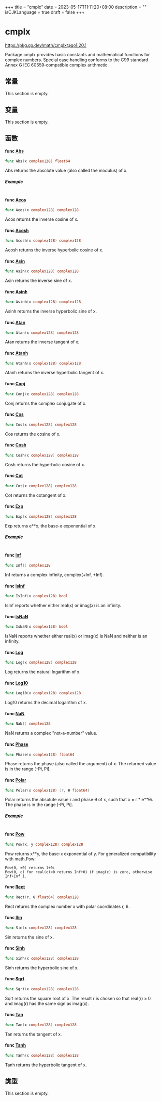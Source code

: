 +++
title = "cmplx"
date = 2023-05-17T11:11:20+08:00
description = ""
isCJKLanguage = true
draft = false
+++
# cmplx

https://pkg.go.dev/math/cmplx@go1.20.1



Package cmplx provides basic constants and mathematical functions for complex numbers. Special case handling conforms to the C99 standard Annex G IEC 60559-compatible complex arithmetic.









## 常量 

This section is empty.

## 变量

This section is empty.

## 函数

#### func [Abs](https://cs.opensource.google/go/go/+/go1.20.1:src/math/cmplx/abs.go;l=13) 

``` go linenums="1"
func Abs(x complex128) float64
```

Abs returns the absolute value (also called the modulus) of x.

##### Example
``` go linenums="1"
```

#### func [Acos](https://cs.opensource.google/go/go/+/go1.20.1:src/math/cmplx/asin.go;l=133) 

``` go linenums="1"
func Acos(x complex128) complex128
```

Acos returns the inverse cosine of x.

#### func [Acosh](https://cs.opensource.google/go/go/+/go1.20.1:src/math/cmplx/asin.go;l=139) 

``` go linenums="1"
func Acosh(x complex128) complex128
```

Acosh returns the inverse hyperbolic cosine of x.

#### func [Asin](https://cs.opensource.google/go/go/+/go1.20.1:src/math/cmplx/asin.go;l=51) 

``` go linenums="1"
func Asin(x complex128) complex128
```

Asin returns the inverse sine of x.

#### func [Asinh](https://cs.opensource.google/go/go/+/go1.20.1:src/math/cmplx/asin.go;l=87) 

``` go linenums="1"
func Asinh(x complex128) complex128
```

Asinh returns the inverse hyperbolic sine of x.

#### func [Atan](https://cs.opensource.google/go/go/+/go1.20.1:src/math/cmplx/asin.go;l=184) 

``` go linenums="1"
func Atan(x complex128) complex128
```

Atan returns the inverse tangent of x.

#### func [Atanh](https://cs.opensource.google/go/go/+/go1.20.1:src/math/cmplx/asin.go;l=217) 

``` go linenums="1"
func Atanh(x complex128) complex128
```

Atanh returns the inverse hyperbolic tangent of x.

#### func [Conj](https://cs.opensource.google/go/go/+/go1.20.1:src/math/cmplx/conj.go;l=8) 

``` go linenums="1"
func Conj(x complex128) complex128
```

Conj returns the complex conjugate of x.

#### func [Cos](https://cs.opensource.google/go/go/+/go1.20.1:src/math/cmplx/sin.go;l=124) 

``` go linenums="1"
func Cos(x complex128) complex128
```

Cos returns the cosine of x.

#### func [Cosh](https://cs.opensource.google/go/go/+/go1.20.1:src/math/cmplx/sin.go;l=156) 

``` go linenums="1"
func Cosh(x complex128) complex128
```

Cosh returns the hyperbolic cosine of x.

#### func [Cot](https://cs.opensource.google/go/go/+/go1.20.1:src/math/cmplx/tan.go;l=288) 

``` go linenums="1"
func Cot(x complex128) complex128
```

Cot returns the cotangent of x.

#### func [Exp](https://cs.opensource.google/go/go/+/go1.20.1:src/math/cmplx/exp.go;l=51) 

``` go linenums="1"
func Exp(x complex128) complex128
```

Exp returns e**x, the base-e exponential of x.

##### Example
``` go linenums="1"
```

#### func [Inf](https://cs.opensource.google/go/go/+/go1.20.1:src/math/cmplx/isinf.go;l=18) 

``` go linenums="1"
func Inf() complex128
```

Inf returns a complex infinity, complex(+Inf, +Inf).

#### func [IsInf](https://cs.opensource.google/go/go/+/go1.20.1:src/math/cmplx/isinf.go;l=10) 

``` go linenums="1"
func IsInf(x complex128) bool
```

IsInf reports whether either real(x) or imag(x) is an infinity.

#### func [IsNaN](https://cs.opensource.google/go/go/+/go1.20.1:src/math/cmplx/isnan.go;l=11) 

``` go linenums="1"
func IsNaN(x complex128) bool
```

IsNaN reports whether either real(x) or imag(x) is NaN and neither is an infinity.

#### func [Log](https://cs.opensource.google/go/go/+/go1.20.1:src/math/cmplx/log.go;l=57) 

``` go linenums="1"
func Log(x complex128) complex128
```

Log returns the natural logarithm of x.

#### func [Log10](https://cs.opensource.google/go/go/+/go1.20.1:src/math/cmplx/log.go;l=62) 

``` go linenums="1"
func Log10(x complex128) complex128
```

Log10 returns the decimal logarithm of x.

#### func [NaN](https://cs.opensource.google/go/go/+/go1.20.1:src/math/cmplx/isnan.go;l=22) 

``` go linenums="1"
func NaN() complex128
```

NaN returns a complex "not-a-number" value.

#### func [Phase](https://cs.opensource.google/go/go/+/go1.20.1:src/math/cmplx/phase.go;l=11) 

``` go linenums="1"
func Phase(x complex128) float64
```

Phase returns the phase (also called the argument) of x. The returned value is in the range [-Pi, Pi].

#### func [Polar](https://cs.opensource.google/go/go/+/go1.20.1:src/math/cmplx/polar.go;l=10) 

``` go linenums="1"
func Polar(x complex128) (r, θ float64)
```

Polar returns the absolute value r and phase θ of x, such that x = r * e**θi. The phase is in the range [-Pi, Pi].

##### Example
``` go linenums="1"
```

#### func [Pow](https://cs.opensource.google/go/go/+/go1.20.1:src/math/cmplx/pow.go;l=50) 

``` go linenums="1"
func Pow(x, y complex128) complex128
```

Pow returns x**y, the base-x exponential of y. For generalized compatibility with math.Pow:

```
Pow(0, ±0) returns 1+0i
Pow(0, c) for real(c)<0 returns Inf+0i if imag(c) is zero, otherwise Inf+Inf i.
```

#### func [Rect](https://cs.opensource.google/go/go/+/go1.20.1:src/math/cmplx/rect.go;l=10) 

``` go linenums="1"
func Rect(r, θ float64) complex128
```

Rect returns the complex number x with polar coordinates r, θ.

#### func [Sin](https://cs.opensource.google/go/go/+/go1.20.1:src/math/cmplx/sin.go;l=53) 

``` go linenums="1"
func Sin(x complex128) complex128
```

Sin returns the sine of x.

#### func [Sinh](https://cs.opensource.google/go/go/+/go1.20.1:src/math/cmplx/sin.go;l=86) 

``` go linenums="1"
func Sinh(x complex128) complex128
```

Sinh returns the hyperbolic sine of x.

#### func [Sqrt](https://cs.opensource.google/go/go/+/go1.20.1:src/math/cmplx/sqrt.go;l=58) 

``` go linenums="1"
func Sqrt(x complex128) complex128
```

Sqrt returns the square root of x. The result r is chosen so that real(r) ≥ 0 and imag(r) has the same sign as imag(x).

#### func [Tan](https://cs.opensource.google/go/go/+/go1.20.1:src/math/cmplx/tan.go;l=62) 

``` go linenums="1"
func Tan(x complex128) complex128
```

Tan returns the tangent of x.

#### func [Tanh](https://cs.opensource.google/go/go/+/go1.20.1:src/math/cmplx/tan.go;l=96) 

``` go linenums="1"
func Tanh(x complex128) complex128
```

Tanh returns the hyperbolic tangent of x.

## 类型

This section is empty.